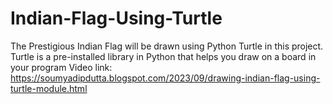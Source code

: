 # Indian-Flag-Using-Turtle

The Prestigious Indian Flag will be drawn using Python Turtle in this project. Turtle is a pre-installed library in Python that helps you draw on a board in your program
Video link: https://soumyadipdutta.blogspot.com/2023/09/drawing-indian-flag-using-turtle-module.html

